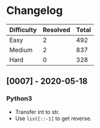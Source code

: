 # Changelog

| Difficulty | Resolved | Total |
| :--------- | :------- | :---- |
| Easy       | 2        | 492   |
| Medium     | 2        | 837   |
| Hard       | 0        | 328   |

## [0007] - 2020-05-18

### Python3

- Transfer int to str.
- Use `list[::-1]` to get reverse.
